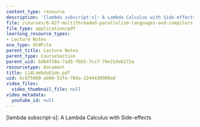 ```yaml
---
content_type: resource
description: '[lambda subscript-s]: A Lambda Calculus with Side-effects'
file: /courses/6-827-multithreaded-parallelism-languages-and-compilers-fall-2002/bc975980ab6053fe704a2244430980ad_L14LambdaSide.pdf
file_type: application/pdf
learning_resource_types:
- Lecture Notes
ocw_type: OCWFile
parent_title: Lecture Notes
parent_type: CourseSection
parent_uid: bd64f58a-7ad5-fbb5-7cc7-76e21de6272a
resourcetype: Document
title: L14LambdaSide.pdf
uid: bc975980-ab60-53fe-704a-2244430980ad
video_files:
  video_thumbnail_file: null
video_metadata:
  youtube_id: null
---
```

[lambda subscript-s]: A Lambda Calculus with Side-effects

